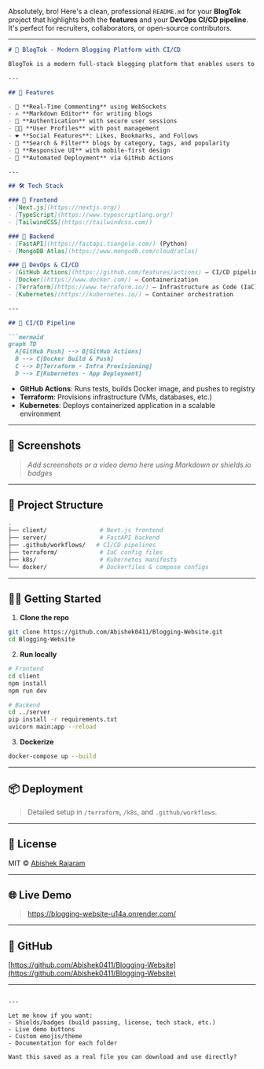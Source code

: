 Absolutely, bro! Here's a clean, professional `README.md` for your **BlogTok** project that highlights both the **features** and your **DevOps CI/CD pipeline**. It's perfect for recruiters, collaborators, or open-source contributors.

---

````markdown
# 📝 BlogTok - Modern Blogging Platform with CI/CD

BlogTok is a modern full-stack blogging platform that enables users to create, manage, and interact with blog content in real-time. Featuring a clean UI, Markdown support, and social interactions — all backed by a robust CI/CD pipeline using modern DevOps tooling.

---

## 🚀 Features

- 🧠 **Real-Time Commenting** using WebSockets
- ✍️ **Markdown Editor** for writing blogs
- 🔐 **Authentication** with secure user sessions
- 🧑‍💼 **User Profiles** with post management
- ❤️ **Social Features**: Likes, Bookmarks, and Follows
- 🔎 **Search & Filter** blogs by category, tags, and popularity
- 📱 **Responsive UI** with mobile-first design
- 🧪 **Automated Deployment** via GitHub Actions

---

## 🛠️ Tech Stack

### 🔗 Frontend
- [Next.js](https://nextjs.org/)
- [TypeScript](https://www.typescriptlang.org/)
- [TailwindCSS](https://tailwindcss.com/)

### 🧠 Backend
- [FastAPI](https://fastapi.tiangolo.com/) (Python)
- [MongoDB Atlas](https://www.mongodb.com/cloud/atlas)

### 🧰 DevOps & CI/CD
- [GitHub Actions](https://github.com/features/actions) – CI/CD pipeline
- [Docker](https://www.docker.com/) – Containerization
- [Terraform](https://www.terraform.io/) – Infrastructure as Code (IaC)
- [Kubernetes](https://kubernetes.io/) – Container orchestration

---

## 🧪 CI/CD Pipeline

```mermaid
graph TD
  A[GitHub Push] --> B[GitHub Actions]
  B --> C[Docker Build & Push]
  C --> D[Terraform - Infra Provisioning]
  D --> E[Kubernetes - App Deployment]
````

* **GitHub Actions**: Runs tests, builds Docker image, and pushes to registry
* **Terraform**: Provisions infrastructure (VMs, databases, etc.)
* **Kubernetes**: Deploys containerized application in a scalable environment

---

## 📸 Screenshots

> *Add screenshots or a video demo here using Markdown or shields.io badges*

---

## 📂 Project Structure

```bash
.
├── client/               # Next.js frontend
├── server/               # FastAPI backend
├── .github/workflows/   # CI/CD pipelines
├── terraform/            # IaC config files
├── k8s/                  # Kubernetes manifests
└── docker/               # Dockerfiles & compose configs
```

---

## 🧑‍💻 Getting Started

1. **Clone the repo**

```bash
git clone https://github.com/Abishek0411/Blogging-Website.git
cd Blogging-Website
```

2. **Run locally**

```bash
# Frontend
cd client
npm install
npm run dev

# Backend
cd ../server
pip install -r requirements.txt
uvicorn main:app --reload
```

3. **Dockerize**

```bash
docker-compose up --build
```

---

## 📦 Deployment

> Detailed setup in `/terraform`, `/k8s`, and `.github/workflows`.

---

## 📜 License

MIT © [Abishek Rajaram](https://github.com/Abishek0411)

---

## 🌐 Live Demo

> https://blogging-website-u14a.onrender.com/

---

## 🔗 GitHub

[https://github.com/Abishek0411/Blogging-Website](https://github.com/Abishek0411/Blogging-Website)

---

```

---

Let me know if you want:
- Shields/badges (build passing, license, tech stack, etc.)
- Live demo buttons
- Custom emojis/theme
- Documentation for each folder

Want this saved as a real file you can download and use directly?
```
